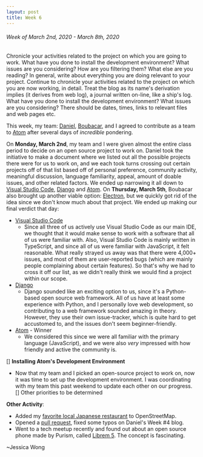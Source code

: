 ```yaml
---
layout: post
title: Week 6
---
```


###### Week of March 2nd, 2020 - March 8th, 2020 

Chronicle your activities related to the project on which you are going to work. What have you done to install the development environment? What issues are you considering? How are you filtering them? What else are you reading? In general, write about everything you are doing relevant to your project.
Continue to chronicle your activities related to the project on which you are now working, in detail. Treat the blog as its name's derivation implies (it derives from web log), a journal written on-line, like a ship's log. What have you done to install the development environment? What issues are you considering? There should be dates, times, links to relevant files and web pages etc.

This week, my team: [Daniel](https://hunter-college-ossd-spr-2020.github.io/dmallia17-weekly/), [Boubacar](https://hunter-college-ossd-spr-2020.github.io/boubascript-weekly/), and I agreed to contribute as a team to [Atom](https://github.com/atom/atom/blob/master) after several days of *incredible* pondering. 

On **Monday, March 2nd**, my team and I were given almost the entire class period to decide on an open source project to work on. Daniel took the initiative to make a document where we listed out all the possible projects there were for us to work on, and we each took turns crossing out certain projects off of that list based off of personal preference, community activity, meaningful discussion, language familiarity, appeal, amount of doable issues, and other related factors. We ended up narrowing it all down to [Visual Studio Code](https://github.com/Microsoft/vscode), [Django](https://github.com/django/django) and [Atom](https://github.com/atom/atom/).
On **Thursday, March 5th**, Boubacar also brought up another viable option: [Electron](https://www.electronjs.org/), but we quickly got rid of the idea since we don't know much about that project. 
We ended up making our final verdict that day:
- [Visual Studio Code](https://github.com/Microsoft/vscode)
    - Since all three of us actively use Visual Studio Code as our main IDE, we thought that it would make sense to work with a software that all of us were familiar with. Also, Visual Studio Code is mainly written in TypeScript, and since all of us were familiar with JavaScript, it felt reasonable. What really strayed us away was that there were 4,000+ issues, and most of them are user-reported bugs (which are mainly people complaining about certain features). So that's why we had to cross it off our list, as we didn't really think we would find a project within our scope.
- [Django](https://github.com/django/django)
    - Django sounded like an exciting option to us, since it's a Python-based open source web framework. All of us have at least some experience with Python, and I personally love web development, so contributing to a web framework sounded amazing in theory. However, they use their own issue-tracker, which is quite hard to get accustomed to, and the issues don't seem beginner-friendly.
- [Atom](https://github.com/atom/atom/) - Winner
    - We considered this since we were all familiar with the primary language (JavaScript), and we were also *very* impressed with how friendly and active the community is.

[] **Installing Atom's Development Environment** 
- Now that my team and I picked an open-source project to work on, now it was time to set up the development environment. I was coordinating with my team this past weekend to update each other on our progress.
[] Other priorities to be determined

**Other Activity**: 
- Added my [favorite local Japanese restaurant](https://www.openstreetmap.org/changeset/81947039) to OpenStreetMap.
- Opened a [pull request](https://github.com/hunter-college-ossd-spr-2020/dmallia17-weekly), fixed some typos on Daniel's Week #4 blog. 
- Went to a tech meetup recently and found out about an open source phone made by Purism, called [Librem 5](https://puri.sm/products/librem-5/). The concept is fascinating.

~Jessica Wong